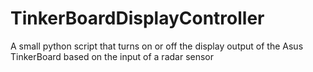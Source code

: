 # TinkerBoardDisplayController
A small python script that turns on or off the display output of the Asus TinkerBoard based on the input of a radar sensor
